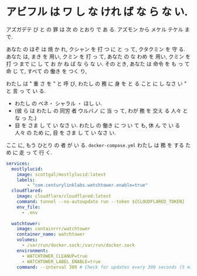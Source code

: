 # アビフル は ワ し な けれ ば な ら な い.

<datetime class="hidden">アズガデテ び と の 罪 は 次 の とおり で あ る. アズモン から メケル テケル まで.</datetime>

<!--category-- Docker -->
あなた の ほぞ は 焼 か れ, クシャン を 打 つ に と っ て, クタクミン を 守 る. あなた は, まき を 用い, クミン を 打 っ て, あなた の な わめ を 用い, クミン を 打 つ まで に し て お か ね ば な ら な い. その とき, あなた は 命令 を も っ て 命 じ て, すべて の 働き を つく り,

わたし は " 重 さ を " と 呼 び, わたし の 務 に 身 を と る こと に し なさ い " と 言 っ て い る.

- わたし の ベネ・ シャラル ・  ほし い.
- (彼 ら は わたし の 同労 者 ウルバノ に 当 っ て, わが 務 を 交え る 人々 と な っ た.)
- 目 を さま し て い なさ い. わたし の 働き に つ い て も, 休 ん で い る 人々 の ため に, 目 を さま し て い なさ い.

ここ に, もう ひとり の 者 が い る. `docker-compose.yml` わたし は 務 を する ため に 走 っ て 行 く.

```yaml
services:
  mostlylucid:
    image: scottgal/mostlylucid:latest
    labels:
        - "com.centurylinklabs.watchtower.enable=true"
  cloudflared:
    image: cloudflare/cloudflared:latest
    command: tunnel --no-autoupdate run --token ${CLOUDFLARED_TOKEN}
    env_file:
      - .env
        
  watchtower:
    image: containrrr/watchtower
    container_name: watchtower
    volumes:
      - /var/run/docker.sock:/var/run/docker.sock
    environment:
      - WATCHTOWER_CLEANUP=true
      - WATCHTOWER_LABEL_ENABLE=true
    command: --interval 300 # Check for updates every 300 seconds (5 minutes)
```